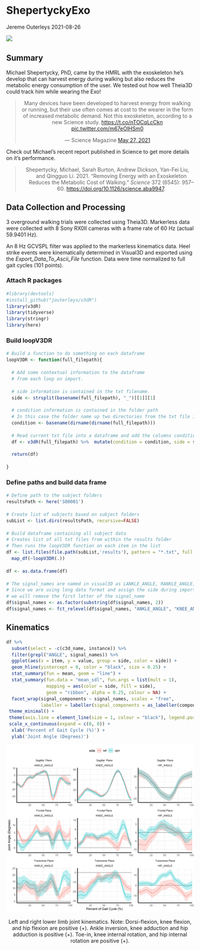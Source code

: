ShepertyckyExo
================
Jereme Outerleys
2021-08-26

<!--html_preserve-->

<img src="https://www.queensu.ca/sites/default/files/assets/pages/QueensLogo_red.png" width="200px" heigth="200px"/><!--/html_preserve-->

## Summary

Michael Shepertycky, PhD, came by the HMRL with the exoskeleton he’s
develop that can harvest energy during walking but also reduces the
metabolic energy consumption of the user. We tested out how well Theia3D
could track him while wearing the Exo!

<center>
<blockquote class="twitter-tweet">
<p lang="en" dir="ltr">
Many devices have been developed to harvest energy from walking or
running, but their use often comes at cost to the wearer in the form of
increased metabolic demand. Not this exoskeleton, according to a new
Science study.
<a href="https://t.co/nTOCqLcCkn">https://t.co/nTOCqLcCkn</a>
<a href="https://t.co/m67eOlHSm0">pic.twitter.com/m67eOlHSm0</a>
</p>
— Science Magazine
<a href="https://twitter.com/ScienceMagazine/status/1398021328746201094?ref_src=twsrc%5Etfw">May
27, 2021</a>
</blockquote>
</center>

Check out Michael’s recent report published in Science to get more
details on it’s performance.

<center>
<blockquote>
<p>

<div id="refs" class="references csl-bib-body hanging-indent">

<div id="ref-Shepertycky2021" class="csl-entry">

Shepertycky, Michael, Sarah Burton, Andrew Dickson, Yan-Fei Liu, and
Qingguo Li. 2021. “Removing Energy with an Exoskeleton Reduces the
Metabolic Cost of Walking.” *Science* 372 (6545): 957–60.
<https://doi.org/10.1126/science.aba9947>.

</div>

</div>

</p>
</blockquote>
</center>

## Data Collection and Processing

3 overground walking trials were collected using Theia3D. Markerless
data were collected with 8 Sony RX0II cameras with a frame rate of 60 Hz
(actual 59.9401 Hz).

An 8 Hz GCVSPL filter was applied to the markerless kinematics data.
Heel strike events were kinematically determined in Visual3D and
exported using the *Export\_Data\_To\_Ascii\_File* function. Data were
time normalized to full gait cycles (101 points).

### Attach R packages

``` r
#library(devtools)
#install_github("jouterleys/v3dR")
library(v3dR)
library(tidyverse)
library(stringr)
library(here)
```

### Build loopV3DR

``` r
# Build a function to do something on each dataframe
loopV3DR <- function(full_filepath){
  
  # Add some contextual information to the dataframe
  # from each loop on import.
  
  # side information is contained in the txt filename.
  side <- strsplit(basename(full_filepath), "_")[[1]][1]
  
  # condition information is contained in the folder path
  # In this case the folder name up two directories from the txt file is the subID
  condition <- basename(dirname(dirname(full_filepath)))
  
  # Read current txt file into a dataframe and add the columns condition and side.
  df <- v3dR(full_filepath) %>%  mutate(condition = condition, side = side)
  
  return(df)
  
}
```

### Define paths and build data frame

``` r
# Define path to the subject folders
resultsPath <- here('S00001')

# Create list of subjects based on subject folders
subList <- list.dirs(resultsPath, recursive=FALSE)

# Build dataframe containing all subject data
# Creates list of all txt files from within the results folder
# Then runs the loopV3DR function on each item in the list
df <- list.files(file.path(subList,'results'), pattern = "*.txt", full.names = TRUE) %>% 
  map_df(~loopV3DR(.)) 

df <- as.data.frame(df)

# The signal_names are named in visual3D as LANKLE_ANGLE, RANKLE_ANGLE, etc.
# Since we are using long data format and assign the side during import
# we will remove the first letter of the signal_name
df$signal_names <- as.factor(substring(df$signal_names, 2))
df$signal_names <- fct_relevel(df$signal_names, "ANKLE_ANGLE", "KNEE_ANGLE", "HIP_ANGLE")
```

## Kinematics

``` r
df %>%
  subset(select = -c(c3d_name, instance)) %>%
  filter(grepl("ANGLE", signal_names)) %>%
  ggplot(aes(x = item, y = value, group = side, color = side)) +
  geom_hline(yintercept = 0, color = "black", size = 0.25) +
  stat_summary(fun = mean, geom = "line") +
  stat_summary(fun.data = "mean_sdl", fun.args = list(mult = 1),
               mapping = aes(color = side, fill = side),
               geom = "ribbon", alpha = 0.25, colour = NA) +
  facet_wrap(signal_components ~ signal_names, scales = "free",
             labeller = labeller(signal_components = as_labeller(component_names))) +
 theme_minimal() +
 theme(axis.line = element_line(size = 1, colour = "black"), legend.position = "top") +
 scale_x_continuous(expand = c(0, 0)) +
  xlab('Percent of Gait Cycle (%)') +
  ylab('Joint Angle (Degrees)')
```

<div class="figure" style="text-align: center">

<img src="README_files/figure-gfm/kinematics_right_fig-1.png" alt="Left and right lower limb joint kinematics. Note: Dorsi-flexion, knee flexion, and hip flexion are positive (+). Ankle inversion, knee adduction and hip adduction is positive (+). Toe-in, knee internal rotation, and hip internal rotation are positive (+)."  />
<p class="caption">
Left and right lower limb joint kinematics. Note: Dorsi-flexion, knee
flexion, and hip flexion are positive (+). Ankle inversion, knee
adduction and hip adduction is positive (+). Toe-in, knee internal
rotation, and hip internal rotation are positive (+).
</p>

</div>
